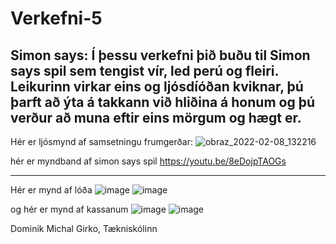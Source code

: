 # Verkefni-5

Simon says:
Í þessu verkefni þið buðu til Simon says spil
sem tengist vír, led perú og fleiri. Leikurinn virkar eins og ljósdíóðan kviknar, þú þarft að ýta á takkann við hliðina á honum og þú verður að muna eftir eins mörgum og hægt er.
------------------------------------------------
Hér er ljósmynd af samsetningu frumgerðar:
![obraz_2022-02-08_132216](https://user-images.githubusercontent.com/97167360/152995564-7994d348-b92d-4575-837a-0765eaafee7c.png)

hér er myndband af simon says spil https://youtu.be/8eDojpTAOGs 

----------------------
Hér er mynd af lóða  ![image](https://user-images.githubusercontent.com/97167360/155609087-85809634-d973-423b-9556-969b316c4682.png) ![image](https://user-images.githubusercontent.com/97167360/155609113-7461abf1-f42d-4dd7-8ce1-8c52ce45b5a8.png)




og hér er mynd af kassanum ![image](https://user-images.githubusercontent.com/97167360/155609210-d996084e-945b-4e5c-9d4a-b5bd4bb07fa4.png)
![image](https://user-images.githubusercontent.com/97167360/155609234-178ea807-d2d3-4dba-9646-8400ed8428f3.png)


Dominik Michal Girko, Tækniskólinn

